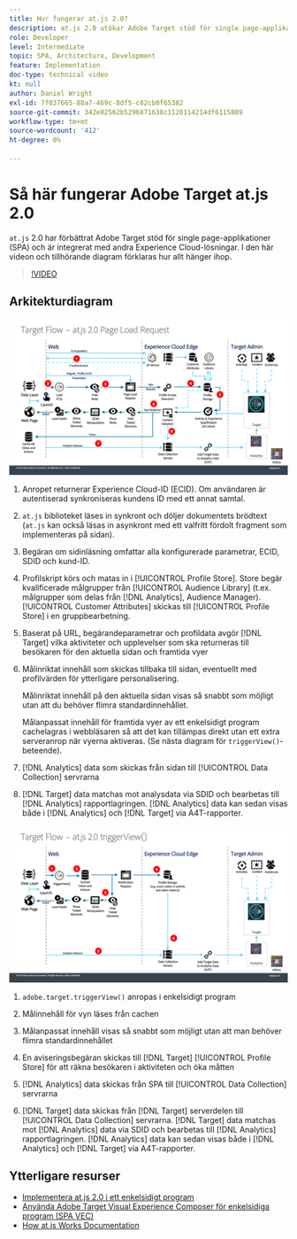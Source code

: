 ```yaml
---
title: Hur fungerar at.js 2.0?
description: at.js 2.0 utökar Adobe Target stöd för single page-applikationer (SPA) och är integrerat med andra Experience Cloud-lösningar. I den här videon och tillhörande diagram förklaras hur allt hänger ihop.
role: Developer
level: Intermediate
topic: SPA, Architecture, Development
feature: Implementation
doc-type: technical video
kt: null
author: Daniel Wright
exl-id: 7f037665-88a7-469c-8df5-c82cb0f65382
source-git-commit: 342e02562b5296871638c1120114214df6115809
workflow-type: tm+mt
source-wordcount: '412'
ht-degree: 0%

---
```


# Så här fungerar Adobe Target at.js 2.0

`at.js` 2.0 har förbättrat Adobe Target stöd för single page-applikationer (SPA) och är integrerat med andra Experience Cloud-lösningar. I den här videon och tillhörande diagram förklaras hur allt hänger ihop.

>[!VIDEO](https://video.tv.adobe.com/v/26250?quality=12)

## Arkitekturdiagram

![at.js 2.0-beteende vid sidinläsning](assets/pageload.png)

1. Anropet returnerar Experience Cloud-ID (ECID). Om användaren är autentiserad synkroniseras kundens ID med ett annat samtal.

1. `at.js` biblioteket läses in synkront och döljer dokumentets brödtext (`at.js` kan också läsas in asynkront med ett valfritt fördolt fragment som implementeras på sidan).

1. Begäran om sidinläsning omfattar alla konfigurerade parametrar, ECID, SDID och kund-ID.

1. Profilskript körs och matas in i [!UICONTROL Profile Store]. Store begär kvalificerade målgrupper från [!UICONTROL Audience Library] (t.ex. målgrupper som delas från [!DNL Analytics], Audience Manager). [!UICONTROL Customer Attributes] skickas till  [!UICONTROL Profile Store] i en gruppbearbetning.
1. Baserat på URL, begärandeparametrar och profildata avgör [!DNL Target] vilka aktiviteter och upplevelser som ska returneras till besökaren för den aktuella sidan och framtida vyer

1. Målinriktat innehåll som skickas tillbaka till sidan, eventuellt med profilvärden för ytterligare personalisering.

   Målinriktat innehåll på den aktuella sidan visas så snabbt som möjligt utan att du behöver flimra standardinnehållet.

   Målanpassat innehåll för framtida vyer av ett enkelsidigt program cachelagras i webbläsaren så att det kan tillämpas direkt utan ett extra serveranrop när vyerna aktiveras. (Se nästa diagram för `triggerView()`-beteende).

1. [!DNL Analytics] data som skickas från sidan till  [!UICONTROL Data Collection] servrarna
1. [!DNL Target] data matchas mot analysdata via SDID och bearbetas till  [!DNL Analytics] rapportlagringen. [!DNL Analytics] data kan sedan visas både i  [!DNL Analytics] och  [!DNL Target] via A4T-rapporter.

![at.js 2.0-beteende när funktionen triggerView() används](assets/triggerview.png)

1. `adobe.target.triggerView()` anropas i enkelsidigt program
1. Målinnehåll för vyn läses från cachen

1. Målanpassat innehåll visas så snabbt som möjligt utan att man behöver flimra standardinnehållet

1. En aviseringsbegäran skickas till [!DNL Target] [!UICONTROL Profile Store] för att räkna besökaren i aktiviteten och öka måtten
1. [!DNL Analytics] data skickas från SPA till  [!UICONTROL Data Collection] servrarna

1. [!DNL Target] data skickas från  [!DNL Target] serverdelen till  [!UICONTROL Data Collection] servrarna. [!DNL Target] data matchas mot  [!DNL Analytics] data via SDID och bearbetas till  [!DNL Analytics] rapportlagringen. [!DNL Analytics] data kan sedan visas både i  [!DNL Analytics] och  [!DNL Target] via A4T-rapporter.

## Ytterligare resurser

* [Implementera at.js 2.0 i ett enkelsidigt program](implement-atjs-20-in-a-single-page-application.md)
* [Använda Adobe Target Visual Experience Composer för enkelsidiga program (SPA VEC)](../experiences/use-the-visual-experience-composer-for-single-page-applications.md)
* [How at.js Works Documentation](https://experienceleague.adobe.com/docs/target/using/implement-target/client-side/at-js-implementation/at-js/how-atjs-works.html?lang=en)

